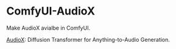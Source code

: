 # ComfyUI-AudioX

Make AudioX avialbe in ComfyUI.

[AudioX](https://github.com/ZeyueT/AudioX): Diffusion Transformer for Anything-to-Audio Generation.
